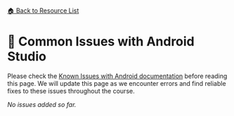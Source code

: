 [🏠 Back to Resource List](../README.md)
# 🔌 Common Issues with Android Studio
Please check the [Known Issues with Android documentation](https://developer.android.com/studio/known-issues) before reading this page. We will update this page as we encounter errors and find reliable fixes to these issues throughout the course.

*No issues added so far.*
